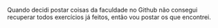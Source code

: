 Quando decidi postar coisas da faculdade no Github não consegui recuperar todos exercícios já feitos, então vou postar os que encontrei.
